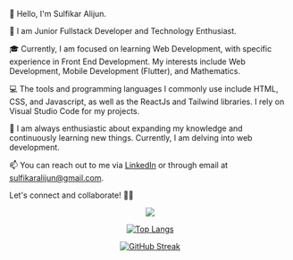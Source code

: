👋 Hello, I'm Sulfikar Alijun.

🚀 I am Junior Fullstack Developer and Technology Enthusiast.

🎓 Currently, I am focused on learning Web Development, with specific experience in Front End Development. My interests include Web Development, Mobile Development (Flutter), and Mathematics.

💻 The tools and programming languages I commonly use include HTML, CSS, and Javascript, as well as the ReactJs and Tailwind libraries. I rely on Visual Studio Code for my projects.

🌱 I am always enthusiastic about expanding my knowledge and continuously learning new things. Currently, I am delving into web development.

📫 You can reach out to me via [LinkedIn](https://www.linkedin.com/in/sulfikaralijun) or through email at sulfikaralijun@gmail.com.

Let's connect and collaborate! 👯‍♂️
<div align="center">

![](https://github-readme-stats.vercel.app/api?username=sulfikaralijun&show_icons=true&theme=highcontrast)

[![Top Langs](https://github-readme-stats.vercel.app/api/top-langs/?username=sulfikaralijun&layout=compact&theme=highcontrast&card_width=467)](https://github.com/anuraghazra/github-readme-stats)

[![GitHub Streak](https://streak-stats.demolab.com/?user=sulfikaralijun&theme=highcontrast&card_width=467)](https://git.io/streak-stats)

</div>
